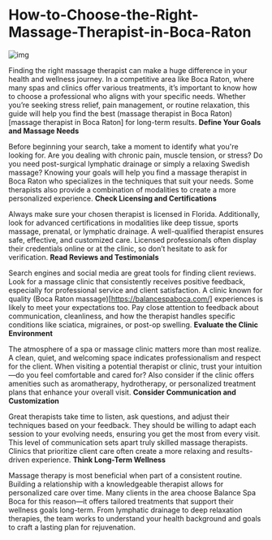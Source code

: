 # How-to-Choose-the-Right-Massage-Therapist-in-Boca-Raton
![img](https://upload.wikimedia.org/wikipedia/commons/f/f8/Forbes_Five_Star_Spa_Palmera_at_The_Boca_Raton_1080x608px_%282%29.jpg)

Finding the right massage therapist can make a huge difference in your health and wellness journey. In a competitive area like Boca Raton, where many spas and clinics offer various treatments, it’s important to know how to choose a professional who aligns with your specific needs. Whether you’re seeking stress relief, pain management, or routine relaxation, this guide will help you find the best (massage therapist in Boca Raton)[massage therapist in Boca Raton] for long-term results.
**Define Your Goals and Massage Needs**

Before beginning your search, take a moment to identify what you're looking for. Are you dealing with chronic pain, muscle tension, or stress? Do you need post-surgical lymphatic drainage or simply a relaxing Swedish massage? Knowing your goals will help you find a massage therapist in Boca Raton who specializes in the techniques that suit your needs. Some therapists also provide a combination of modalities to create a more personalized experience.
**Check Licensing and Certifications**

Always make sure your chosen therapist is licensed in Florida. Additionally, look for advanced certifications in modalities like deep tissue, sports massage, prenatal, or lymphatic drainage. A well-qualified therapist ensures safe, effective, and customized care. Licensed professionals often display their credentials online or at the clinic, so don’t hesitate to ask for verification.
**Read Reviews and Testimonials**

Search engines and social media are great tools for finding client reviews. Look for a massage clinic that consistently receives positive feedback, especially for professional service and client satisfaction. A clinic known for quality (Boca Raton massage)[https://balancespaboca.com/] experiences is likely to meet your expectations too. Pay close attention to feedback about communication, cleanliness, and how the therapist handles specific conditions like sciatica, migraines, or post-op swelling.
**Evaluate the Clinic Environment**

The atmosphere of a spa or massage clinic matters more than most realize. A clean, quiet, and welcoming space indicates professionalism and respect for the client. When visiting a potential therapist or clinic, trust your intuition—do you feel comfortable and cared for? Also consider if the clinic offers amenities such as aromatherapy, hydrotherapy, or personalized treatment plans that enhance your overall visit.
**Consider Communication and Customization**

Great therapists take time to listen, ask questions, and adjust their techniques based on your feedback. They should be willing to adapt each session to your evolving needs, ensuring you get the most from every visit. This level of communication sets apart truly skilled massage therapists. Clinics that prioritize client care often create a more relaxing and results-driven experience.
**Think Long-Term Wellness**

Massage therapy is most beneficial when part of a consistent routine. Building a relationship with a knowledgeable therapist allows for personalized care over time. Many clients in the area choose Balance Spa Boca for this reason—it offers tailored treatments that support their wellness goals long-term. From lymphatic drainage to deep relaxation therapies, the team works to understand your health background and goals to craft a lasting plan for rejuvenation.
